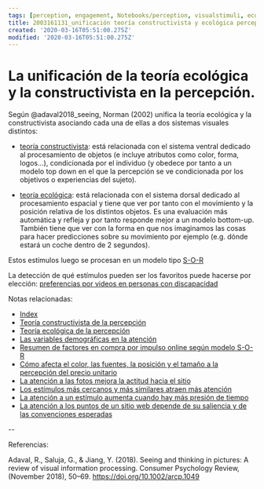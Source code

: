 ```yaml
---
tags: [perception, engagement, Notebooks/perception, visualstimuli, ecology, constructivism]
title: 2003161131_unificación teoría constructivista y ecológica percepción
created: '2020-03-16T05:51:00.275Z'
modified: '2020-03-16T05:51:00.275Z'
---
```


# La unificación de la teoría ecológica y la constructivista en la percepción.

Según @adaval2018_seeing, Norman (2002) unifica la teoría ecológica y la constructivista asociando cada una de ellas a dos sistemas visuales distintos:

- [teoría constructivista](2003161101_teoria_constructivista_percepcion.md): está relacionada con el sistema ventral dedicado al procesamiento de objetos (e incluye atributos como color, forma, logos...), condicionada por el individuo (y obedece por tanto a un modelo top down en el que la percepción se ve condicionada por los objetivos o experiencias del sujeto).

- [teoría ecológica](2003161118_teoria_ecologica_percepcion.md): está relacionada con el sistema dorsal dedicado al procesamiento espacial y tiene que ver por tanto con el movimiento y la posición relativa de los distintos objetos. Es una evaluación más automática y refleja y por tanto responde mejor a un modelo bottom-up. También tiene que ver con la forma en que nos imaginamos las cosas para hacer predicciones sobre su movimiento por ejemplo (e.g. dónde estará un coche dentro de 2 segundos).

Estos estímulos luego se procesan en un modelo tipo [S-O-R](2003190944_compra_por_impulso_online.md)

La detección de qué estímulos pueden ser los favoritos puede hacerse por elección: [preferencias por videos en personas con discapacidad](2003200720_revelar_preferencia_porestimulos.md)

Notas relacionadas:


- [Index](_2003101705_index.md)
- [Teoría constructivista de la percepción](2003161101_teoria_constructivista_percepcion.md)
- [Teoría ecológica de la percepción](2003161118_teoria_ecologica_percepcion.md)
- [Las variables demográficas en la atención](2004121019_variables_demograficas_atencion.md)
- [Resumen de factores en compra por impulso online según modelo S-O-R](2003190944_compra_por_impulso_online.md)
- [Cómo afecta el color, las fuentes, la posición y el tamaño a la percepción del precio unitario](2003251015_atencion_precio_unitario_eyetracking.md)
- [La atención a las fotos mejora la actitud hacia el sitio](2003210809_atencionfotos_productosexperiencia.md)
- [Los estímulos más cercanos y más similares atraen más atención](2003260716_estimulosproximosysimilares_atencion.md)
- [La atención a un estímulo aumenta cuando hay más presión de tiempo](2003291731_escasezdetiempoaumentaatencion.md)
- [La atención a los puntos de un sitio web depende de su saliencia y de las convenciones esperadas](2003310840_saliencia_convencion_atencion_sitio.md)

--

Referencias:

Adaval, R., Saluja, G., & Jiang, Y. (2018). Seeing and thinking in pictures: A review of visual information processing. Consumer Psychology Review, (November 2018), 50–69. https://doi.org/10.1002/arcp.1049
